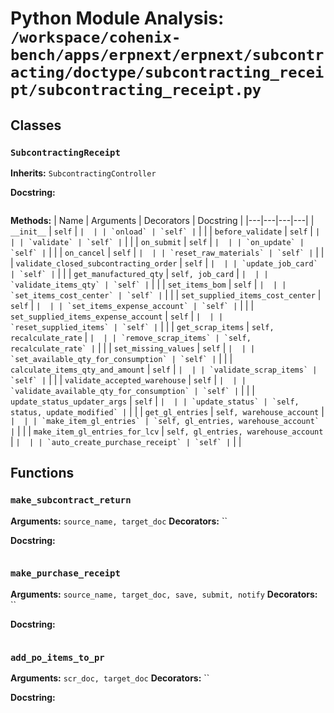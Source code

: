 # Python Module Analysis: `/workspace/cohenix-bench/apps/erpnext/erpnext/subcontracting/doctype/subcontracting_receipt/subcontracting_receipt.py`

## Classes

### `SubcontractingReceipt`
**Inherits:** `SubcontractingController`


**Docstring:**
```

```

**Methods:**
| Name | Arguments | Decorators | Docstring |
|---|---|---|---|
| `__init__` | `self` | `` |  |
| `onload` | `self` | `` |  |
| `before_validate` | `self` | `` |  |
| `validate` | `self` | `` |  |
| `on_submit` | `self` | `` |  |
| `on_update` | `self` | `` |  |
| `on_cancel` | `self` | `` |  |
| `reset_raw_materials` | `self` | `` |  |
| `validate_closed_subcontracting_order` | `self` | `` |  |
| `update_job_card` | `self` | `` |  |
| `get_manufactured_qty` | `self, job_card` | `` |  |
| `validate_items_qty` | `self` | `` |  |
| `set_items_bom` | `self` | `` |  |
| `set_items_cost_center` | `self` | `` |  |
| `set_supplied_items_cost_center` | `self` | `` |  |
| `set_items_expense_account` | `self` | `` |  |
| `set_supplied_items_expense_account` | `self` | `` |  |
| `reset_supplied_items` | `self` | `` |  |
| `get_scrap_items` | `self, recalculate_rate` | `` |  |
| `remove_scrap_items` | `self, recalculate_rate` | `` |  |
| `set_missing_values` | `self` | `` |  |
| `set_available_qty_for_consumption` | `self` | `` |  |
| `calculate_items_qty_and_amount` | `self` | `` |  |
| `validate_scrap_items` | `self` | `` |  |
| `validate_accepted_warehouse` | `self` | `` |  |
| `validate_available_qty_for_consumption` | `self` | `` |  |
| `update_status_updater_args` | `self` | `` |  |
| `update_status` | `self, status, update_modified` | `` |  |
| `get_gl_entries` | `self, warehouse_account` | `` |  |
| `make_item_gl_entries` | `self, gl_entries, warehouse_account` | `` |  |
| `make_item_gl_entries_for_lcv` | `self, gl_entries, warehouse_account` | `` |  |
| `auto_create_purchase_receipt` | `self` | `` |  |





## Functions

### `make_subcontract_return`
**Arguments:** `source_name, target_doc`
**Decorators:** ``

**Docstring:**
```

```
### `make_purchase_receipt`
**Arguments:** `source_name, target_doc, save, submit, notify`
**Decorators:** ``

**Docstring:**
```

```
### `add_po_items_to_pr`
**Arguments:** `scr_doc, target_doc`
**Decorators:** ``

**Docstring:**
```

```


